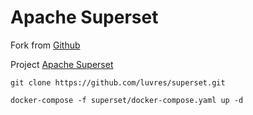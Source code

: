 # Apache Superset

Fork from [Github](https://github.com/apache/superset)

Project [Apache Superset](https://superset.apache.org/)

```
git clone https://github.com/luvres/superset.git

docker-compose -f superset/docker-compose.yaml up -d
```

